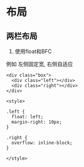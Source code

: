 # 布局

## 两栏布局

1. 使用float和BFC

例如 左侧固定宽, 右侧自适应

```
<div class="box">
  <div class="left"></div>
  <div class="right"></div>
</div>

<style>

.left {
  float: left;
  margin-right: 10px;
}

.right {
  overflow: inline-block;
}

</style>

```
